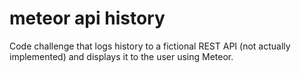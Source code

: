 # meteor api history
Code challenge that logs history to a fictional REST API (not actually
implemented) and displays it to the user using Meteor.
